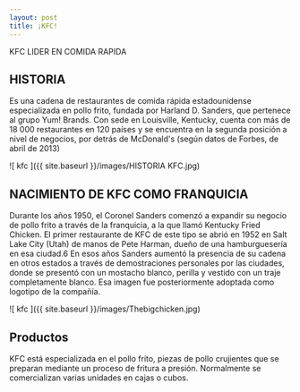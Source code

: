 ```yaml
---
layout: post
title: ¡KFC!
---
```


KFC LIDER EN COMIDA RAPIDA 

## HISTORIA

Es una cadena de restaurantes de comida rápida estadounidense especializada en pollo frito, fundada por Harland D. Sanders, que pertenece al grupo Yum! Brands.
Con sede en Louisville, Kentucky, cuenta con más de 18 000 restaurantes en 120 países y se encuentra en la segunda posición a nivel de negocios, por detrás de McDonald's (según datos de Forbes, de abril de 2013)

![ kfc ]({{ site.baseurl }}/images/HISTORIA KFC.jpg)

## NACIMIENTO DE KFC COMO FRANQUICIA 

Durante los años 1950, el Coronel Sanders comenzó a expandir su negocio de pollo frito a través de la franquicia, a la que llamó Kentucky Fried Chicken. El primer restaurante de KFC de este tipo se abrió en 1952 en Salt Lake City (Utah) de manos de Pete Harman, dueño de una hamburguesería en esa ciudad.6​ En esos años Sanders aumentó la presencia de su cadena en otros estados a través de demostraciones personales por las ciudades, donde se presentó con un mostacho blanco, perilla y vestido con un traje completamente blanco. Esa imagen fue posteriormente adoptada como logotipo de la compañía.

![ kfc ]({{ site.baseurl }}/images/Thebigchicken.jpg)

## Productos

KFC está especializada en el pollo frito, piezas de pollo crujientes que se preparan mediante un proceso de fritura a presión. Normalmente se comercializan varias unidades en cajas o cubos.







